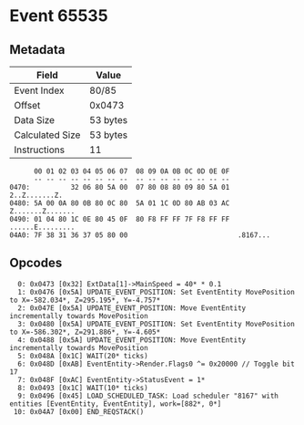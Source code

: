 # Event 65535

## Metadata

| Field           | Value    |
|-----------------|----------|
| Event Index     | 80/85    |
| Offset          | 0x0473   |
| Data Size       | 53 bytes |
| Calculated Size | 53 bytes |
| Instructions    | 11       |

```
      00 01 02 03 04 05 06 07  08 09 0A 0B 0C 0D 0E 0F
      -- -- -- -- -- -- -- --  -- -- -- -- -- -- -- --
0470:          32 06 80 5A 00  07 80 08 80 09 80 5A 01     2..Z.......Z.
0480: 5A 00 0A 80 0B 80 0C 80  5A 01 1C 0D 80 AB 03 AC  Z.......Z.......
0490: 01 04 80 1C 0E 80 45 0F  80 F8 FF FF 7F F8 FF FF  ......E.........
04A0: 7F 38 31 36 37 05 80 00                           .8167...        
```

## Opcodes

```
  0: 0x0473 [0x32] ExtData[1]->MainSpeed = 40* * 0.1
  1: 0x0476 [0x5A] UPDATE_EVENT_POSITION: Set EventEntity MovePosition to X=-582.034*, Z=295.195*, Y=-4.757*
  2: 0x047E [0x5A] UPDATE_EVENT_POSITION: Move EventEntity incrementally towards MovePosition
  3: 0x0480 [0x5A] UPDATE_EVENT_POSITION: Set EventEntity MovePosition to X=-586.302*, Z=291.886*, Y=-4.605*
  4: 0x0488 [0x5A] UPDATE_EVENT_POSITION: Move EventEntity incrementally towards MovePosition
  5: 0x048A [0x1C] WAIT(20* ticks)
  6: 0x048D [0xAB] EventEntity->Render.Flags0 ^= 0x20000 // Toggle bit 17
  7: 0x048F [0xAC] EventEntity->StatusEvent = 1*
  8: 0x0493 [0x1C] WAIT(10* ticks)
  9: 0x0496 [0x45] LOAD_SCHEDULED_TASK: Load scheduler "8167" with entities [EventEntity, EventEntity], work=[882*, 0*]
 10: 0x04A7 [0x00] END_REQSTACK()
```
